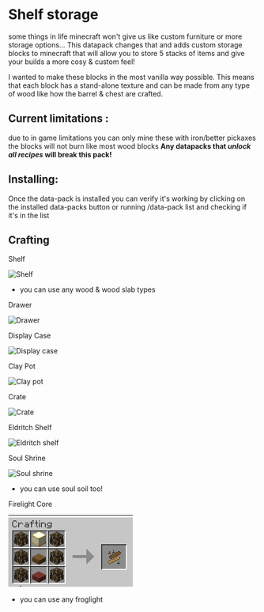 # Shelf storage

some things in life minecraft won't give us like custom furniture or more storage options... This datapack changes that and adds custom storage blocks to minecraft that will allow you to store 5 stacks of items and give your builds a more cosy & custom feel!

I wanted to make these blocks in the most vanilla way possible. This means that each block has a stand-alone texture and can be made from any type of wood like how the barrel & chest are crafted. 

## Current limitations :
due to in game limitations you can only mine these with iron/better pickaxes
the blocks will not burn like most wood blocks
**Any datapacks that _unlock all recipes_ will break this pack!**

## Installing:
Once the data-pack is installed you can verify it's working by clicking on the installed data-packs button or running /data-pack list and checking if it's in the list

## Crafting

Shelf

![Shelf](https://static.planetminecraft.com/files/image/minecraft/texture-pack/2022/060/15426631-shelf_l.jpg)
- you can use any wood & wood slab types

Drawer

![Drawer](https://static.planetminecraft.com/files/image/minecraft/texture-pack/2022/060/15426623-drawer_l.jpg)

Display Case

![Display case](https://static.planetminecraft.com/files/image/minecraft/texture-pack/2022/060/15426624-display_l.jpg)

Clay Pot

![Clay pot](https://static.planetminecraft.com/files/image/minecraft/texture-pack/2022/060/15426625-clay_l.jpg)

Crate

![Crate](https://static.planetminecraft.com/files/image/minecraft/texture-pack/2022/060/15426626-crate_l.jpg)

Eldritch Shelf

![Eldritch shelf](https://static.planetminecraft.com/files/image/minecraft/texture-pack/2022/060/15426627-eldritch_l.jpg)

Soul Shrine

![Soul shrine](https://static.planetminecraft.com/files/image/minecraft/texture-pack/2022/060/15426628-soul_l.jpg)
- you can use soul soil too!

Firelight Core

![Firelight core](https://raw.githubusercontent.com/technodono/Datapacks/main/Shelf%20Storage/craft_firelight.png)
- you can use any froglight

